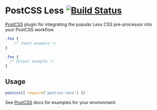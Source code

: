 # PostCSS Less [![Build Status][ci-img]][ci]

[PostCSS] plugin for integrating the popular Less CSS pre-processor into your PostCSS workflow.

[PostCSS]: https://github.com/postcss/postcss
[ci-img]:  https://travis-ci.org/matthew-dean/postcss-less.svg
[ci]:      https://travis-ci.org/matthew-dean/postcss-less

```css
.foo {
    /* Input example */
}
```

```css
.foo {
  /* Output example */
}
```

## Usage

```js
postcss([ require('postcss-less') ])
```

See [PostCSS] docs for examples for your environment.
